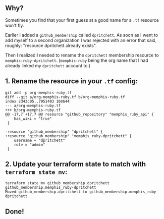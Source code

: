 ## Why?

Sometimes you find that your first guess at a good name for a `.tf` resource won't fly.

Earlier I added a `github_membership` called `dpritchett`. As soon as I went to add myself to a second organization I was rejected with an error that said, roughly: "resource dpritchett already exists".

Then I realized I needed to rename the `dpritchett` membership resource to `memphis-ruby-dpritchett`. (`memphis-ruby` being the org name that I had already linked my `dpritchett` account to.)

## 1. Rename the resource in your `.tf` config:

```console
git add -p org-memphis-ruby.tf
diff --git a/org-memphis-ruby.tf b/org-memphis-ruby.tf
index 2d43c05..7951403 100644
--- a/org-memphis-ruby.tf
+++ b/org-memphis-ruby.tf
@@ -17,7 +17,7 @@ resource "github_repository" "memphis_ruby_api" {
 	has_wiki = "true"
 }

-resource "github_membership" "dpritchett" {
+resource "github_membership" "memphis_ruby-dpritchett" {
 	username = "dpritchett"
 	role = "admin"
 }
 ```

##  2. Update your terraform state to match with `terraform state mv`:

 ```console
 terraform state mv github_membership.dpritchett github_membership.memphis_ruby-dpritchett
Moved github_membership.dpritchett to github_membership.memphis_ruby-dpritchett
```

## Done!

